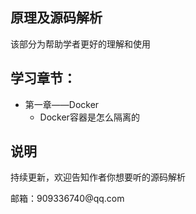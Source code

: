 ## 原理及源码解析

该部分为帮助学者更好的理解和使用



## 学习章节：

<ul>
    <li><a>第一章——Docker</a>
        <ul>
            <li><a>Docker容器是怎么隔离的</a>
        </ul>
    </li>
</ul>



## 说明

<p>持续更新，欢迎告知作者你想要听的源码解析
<p>邮箱：909336740@qq.com

